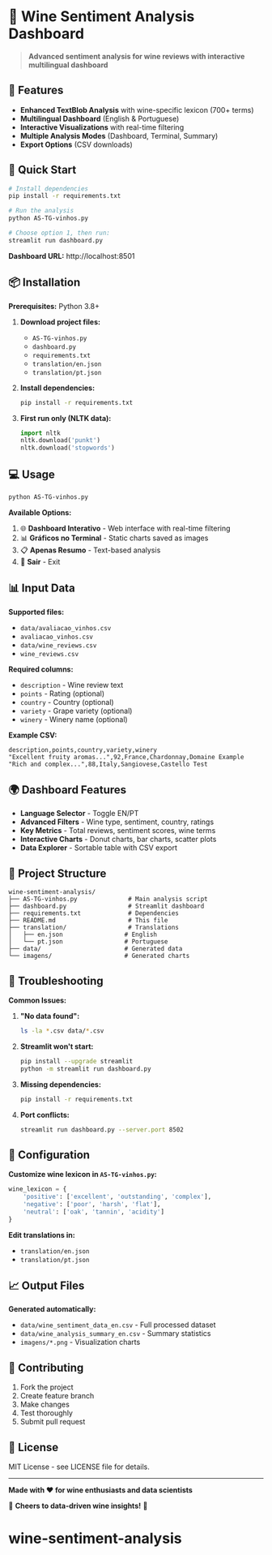 # 🍷 Wine Sentiment Analysis Dashboard

> **Advanced sentiment analysis for wine reviews with interactive multilingual dashboard**

## 🌟 Features

- **Enhanced TextBlob Analysis** with wine-specific lexicon (700+ terms)
- **Multilingual Dashboard** (English & Portuguese)
- **Interactive Visualizations** with real-time filtering
- **Multiple Analysis Modes** (Dashboard, Terminal, Summary)
- **Export Options** (CSV downloads)

## 🚀 Quick Start

```bash
# Install dependencies
pip install -r requirements.txt

# Run the analysis
python AS-TG-vinhos.py

# Choose option 1, then run:
streamlit run dashboard.py
```

**Dashboard URL:** http://localhost:8501

## 📦 Installation

**Prerequisites:** Python 3.8+

1. **Download project files:**

   - `AS-TG-vinhos.py`
   - `dashboard.py`
   - `requirements.txt`
   - `translation/en.json`
   - `translation/pt.json`

2. **Install dependencies:**

   ```bash
   pip install -r requirements.txt
   ```

3. **First run only (NLTK data):**
   ```python
   import nltk
   nltk.download('punkt')
   nltk.download('stopwords')
   ```

## 💻 Usage

```bash
python AS-TG-vinhos.py
```

**Available Options:**

1. 🌐 **Dashboard Interativo** - Web interface with real-time filtering
2. 📊 **Gráficos no Terminal** - Static charts saved as images
3. 📋 **Apenas Resumo** - Text-based analysis
4. 🚪 **Sair** - Exit

## 📊 Input Data

**Supported files:**

- `data/avaliacao_vinhos.csv`
- `avaliacao_vinhos.csv`
- `data/wine_reviews.csv`
- `wine_reviews.csv`

**Required columns:**

- `description` - Wine review text
- `points` - Rating (optional)
- `country` - Country (optional)
- `variety` - Grape variety (optional)
- `winery` - Winery name (optional)

**Example CSV:**

```csv
description,points,country,variety,winery
"Excellent fruity aromas...",92,France,Chardonnay,Domaine Example
"Rich and complex...",88,Italy,Sangiovese,Castello Test
```

## 🌍 Dashboard Features

- **Language Selector** - Toggle EN/PT
- **Advanced Filters** - Wine type, sentiment, country, ratings
- **Key Metrics** - Total reviews, sentiment scores, wine terms
- **Interactive Charts** - Donut charts, bar charts, scatter plots
- **Data Explorer** - Sortable table with CSV export

## 📁 Project Structure

```
wine-sentiment-analysis/
├── AS-TG-vinhos.py              # Main analysis script
├── dashboard.py                 # Streamlit dashboard
├── requirements.txt             # Dependencies
├── README.md                    # This file
├── translation/                 # Translations
│   ├── en.json                 # English
│   └── pt.json                 # Portuguese
├── data/                       # Generated data
└── imagens/                    # Generated charts
```

## 🐛 Troubleshooting

**Common Issues:**

1. **"No data found":**

   ```bash
   ls -la *.csv data/*.csv
   ```

2. **Streamlit won't start:**

   ```bash
   pip install --upgrade streamlit
   python -m streamlit run dashboard.py
   ```

3. **Missing dependencies:**

   ```bash
   pip install -r requirements.txt
   ```

4. **Port conflicts:**
   ```bash
   streamlit run dashboard.py --server.port 8502
   ```

## 🔧 Configuration

**Customize wine lexicon in `AS-TG-vinhos.py`:**

```python
wine_lexicon = {
    'positive': ['excellent', 'outstanding', 'complex'],
    'negative': ['poor', 'harsh', 'flat'],
    'neutral': ['oak', 'tannin', 'acidity']
}
```

**Edit translations in:**

- `translation/en.json`
- `translation/pt.json`

## 📈 Output Files

**Generated automatically:**

- `data/wine_sentiment_data_en.csv` - Full processed dataset
- `data/wine_analysis_summary_en.csv` - Summary statistics
- `imagens/*.png` - Visualization charts

## 🤝 Contributing

1. Fork the project
2. Create feature branch
3. Make changes
4. Test thoroughly
5. Submit pull request

## 📄 License

MIT License - see LICENSE file for details.

---

**Made with ❤️ for wine enthusiasts and data scientists**

🍷 **Cheers to data-driven wine insights!** 🥂
# wine-sentiment-analysis
